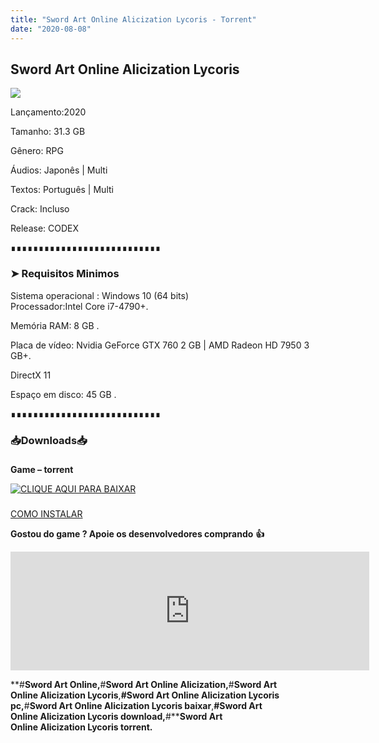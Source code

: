 ```yaml
---
title: "Sword Art Online Alicization Lycoris - Torrent"
date: "2020-08-08"
---
```


## Sword Art Online Alicization Lycoris

[![](https://1.bp.blogspot.com/-EtHkWOIspuc/XyM32HUuAPI/AAAAAAAAA5A/ojbtafSMYHo_CTvSXJ_ePgCHTvQqvf5rACPcBGAYYCw/d/sword-art-online-alicization-lycoris-listingthumb-01-ps4-05dec19-en-us.jpg)](https://1.bp.blogspot.com/-EtHkWOIspuc/XyM32HUuAPI/AAAAAAAAA5A/ojbtafSMYHo_CTvSXJ_ePgCHTvQqvf5rACPcBGAYYCw/s1600/sword-art-online-alicization-lycoris-listingthumb-01-ps4-05dec19-en-us.jpg)

  

Lançamento:2020

Tamanho: 31.3 GB

Gênero: RPG

Áudios: Japonês | Multi

Textos: Português | Multi

Crack: Incluso

Release: CODEX

  

∎∎∎∎∎∎∎∎∎∎∎∎∎∎∎∎∎∎∎∎∎∎∎∎∎∎∎

  

### ➤ Requisitos Minimos

Sistema operacional : Windows 10 (64 bits)  
Processador:Intel Core i7-4790+.

Memória RAM: 8 GB .

Placa de vídeo: Nvidia GeForce GTX 760 2 GB | AMD Radeon HD 7950 3 GB+.

DirectX 11

Espaço em disco: 45 GB .

∎∎∎∎∎∎∎∎∎∎∎∎∎∎∎∎∎∎∎∎∎∎∎∎∎∎∎

  

### 📥Downloads📥

### 

**Game – torrent**

[![](https://1.bp.blogspot.com/-RBh2DeQzAe8/XwRU-bThfxI/AAAAAAAAAyk/mhrHLuqp6DADYjlr9cMsETB9z8v9liz0wCLcBGAsYHQ/s320/3185816cd74683d96d375aa5f1443064.png "CLIQUE AQUI PARA BAIXAR")](https://stfly.me/VMabcjb)

### 

[COMO INSTALAR](https://pirategamesgod.blogspot.com/p/suporte.html) 

**Gostou do game ? Apoie os desenvolvedores comprando** **👍**

<iframe frameborder="0" height="190" src="https://store.steampowered.com/widget/1009290/" width="574"></iframe>

**#****Sword Art Online,****#****Sword Art Online Alicization,****#****Sword Art Online Alicization Lycoris****,****#****Sword Art Online Alicization Lycoris pc****,****#****Sword Art Online Alicization Lycoris baixar****,****#****Sword Art Online Alicization Lycoris download****,****#****Sword Art Online Alicization Lycoris torrent.**

